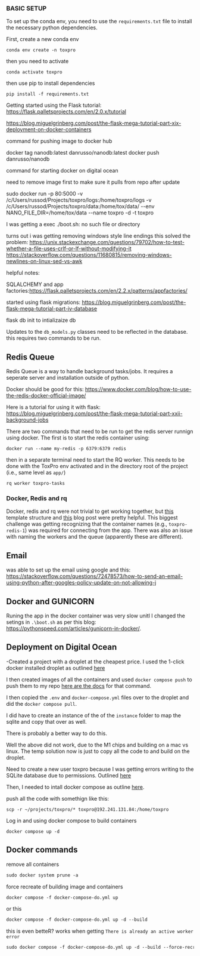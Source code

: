 ### BASIC SETUP

To set up the conda env, you need to use the `requirements.txt` file to install
the necessary python dependencies.

First, create a new conda env

```
conda env create -n toxpro
```

then you need to activate

```
conda activate toxpro
```
then use pip to install dependencies

```
pip install -f requirements.txt
```



Getting started using the Flask tutorial: https://flask.palletsprojects.com/en/2.0.x/tutorial

https://blog.miguelgrinberg.com/post/the-flask-mega-tutorial-part-xix-deployment-on-docker-containers


command for pushing image to docker hub

docker tag nanodb:latest danrusso/nanodb:latest
docker push danrusso/nanodb


command for starting docker on digital ocean

need to remove image first to make sure it pulls from repo after update

sudo docker run -p 80:5000 -v /c/Users/russod/Projects/toxpro/logs:/home/toxpro/logs -v /c/Users/russod/Projects/toxpro/data:/home/tox/data/ --env NANO_FILE_DIR=/home/tox/data --name toxpro -d -t toxpro

I was getting a exec ./boot.sh: no such file or directory


turns out i was getting removing windows style line endings this solved the problem:
https://unix.stackexchange.com/questions/79702/how-to-test-whether-a-file-uses-crlf-or-lf-without-modifying-it
https://stackoverflow.com/questions/11680815/removing-windows-newlines-on-linux-sed-vs-awk

helpful notes:

SQLALCHEMY and app factories:https://flask.palletsprojects.com/en/2.2.x/patterns/appfactories/

started using flask migrations: https://blog.miguelgrinberg.com/post/the-flask-mega-tutorial-part-iv-database

flask db init to intializaize db

Updates to the `db_models.py` classes need to be reflected in the database.  this requires two commands to be run.


## Redis Queue

Redis Queue is a way to handle background tasks/jobs.  It requires a seperate server and installation outside
of python.

Docker should be good for this: https://www.docker.com/blog/how-to-use-the-redis-docker-official-image/

Here is a tutorial for using it with flask: https://blog.miguelgrinberg.com/post/the-flask-mega-tutorial-part-xxii-background-jobs


There are two commands that need to be run to get the redis server runnign using docker.  The first is to start the redis
container using:

```
docker run --name my-redis -p 6379:6379 redis
```

then in a separate terminal need to start the RQ worker.  This needs to be done with the ToxPro env activated and in the
directory root of the project (i.e., same level as `app/`)

```
rq worker toxpro-tasks
```
### Docker, Redis and rq

Docker, redis and rq were not trivial to get working together, but [this](https://github.com/fcakyon/flask-redis-docker) template
structure and [this](https://blog.abbasmj.com/implementing-redis-task-queues-and-deploying-on-docker-compose) blog post were 
pretty helpful.  This biggest challenge was getting recognizing that the container names (e.g., `toxpro-redis-1`) was required
for connecting from the app.  There was also an issue with naming the workers and the queue (apparently these are different).


## Email

was able to set up the email using google and this: https://stackoverflow.com/questions/72478573/how-to-send-an-email-using-python-after-googles-policy-update-on-not-allowing-j


## Docker and GUNICORN

Runing the app in the docker container was very slow unitl I changed the setings in `.\boot.sh` as per this blog:
https://pythonspeed.com/articles/gunicorn-in-docker/.

## Deployment on Digital Ocean

-Created a project with a droplet at the cheapest price.  I used the 1-click docker
installed droplet as outlined [here](https://www.digitalocean.com/community/tutorials/how-to-use-the-docker-1-click-install-on-digitalocean)

I then created images of all the containers and used `docker compose push` to push them
to my repo [here are the docs](https://docs.docker.com/engine/reference/commandline/compose_push/) for that command.

I then copied the `.env` and `docker-compose.yml` files over to the droplet and did the `docker compose pull`. 

I did have to create an instance of the of the `instance` folder to map the sqlite and copy that 
over as well.  

There is probably a better way to do this. 

Well the above did not work, due to the M1 chips and building on a mac vs linux.  The temp solution
now is just to copy all the code to and build on the droplet. 

Need to create a new user toxpro because I was getting errors writing to the SQLite database
due to permissions.  Outlined [here](https://www.digitalocean.com/community/tutorials/how-to-create-a-new-sudo-enabled-user-on-ubuntu-18-04-quickstart)

Then, I needed to intall docker compose as outline [here](https://www.digitalocean.com/community/tutorials/how-to-install-and-use-docker-compose-on-ubuntu-22-04).

push all the code with somethign like this:

```commandline
scp -r ~/projects/toxpro/* toxpro@192.241.131.84:/home/toxpro
```

Log in and using docker compose to build containers

```commandline
docker compose up -d
```


## Docker commands

remove all containers
```dockerfile
sudo docker system prune -a
```

force recreate of building image and containers
```dockerfile
docker compose -f docker-compose-do.yml up
```
or this
```dockerfile
docker compose -f docker-compose-do.yml up -d --build
```

this is even betteR?  works when getting `There is already an active worker error`
```dockerfile
sudo docker compose -f docker-compose-do.yml up -d --build --force-recreate
```